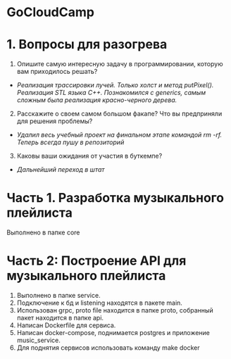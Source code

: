 # GoCloudCamp
# 1. Вопросы для разогрева
1. Опишите самую интересную задачу в программировании, которую вам приходилось решать?
+ *Реализация трассировки лучей. Только холст и метод putPixel(). Реализация STL языка С++. Познакомился с generics, самым сложным была реализация красно-черного дерева.*
2. Расскажите о своем самом большом факапе? Что вы предприняли для решения проблемы?
+ *Удалил весь учебный проект на финальном этапе командой rm -rf. Теперь всегда пушу в репозиторий*
3. Каковы ваши ожидания от участия в буткемпе?
+ *Дальнейший переход в штат*

# Часть 1. Разработка музыкального плейлиста

Выполнено в папке core

# Часть 2: Построение API для музыкального плейлиста

1. Выполнено в папке service.
2. Подключение к бд и listening находятся в пакете main.
3. Использован grpc, proto file находится в папке proto, собранный пакет находится в папке api.
3. Написан Dockerfile для сервиса.
4. Написан docker-compose, поднимается postgres и приложение music_service.
5. Для поднятия сервисов использовать команду make docker

